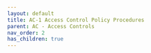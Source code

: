 ```yaml
---
layout: default
title: AC-1 Access Control Policy Procedures
parent: AC - Access Controls
nav_order: 2
has_children: true
---
```


